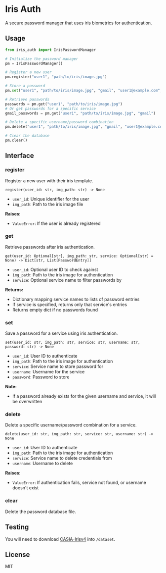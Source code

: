 # Iris Auth

A secure password manager that uses iris biometrics for authentication.

## Usage

```python
from iris_auth import IrisPasswordManager

# Initialize the password manager
pm = IrisPasswordManager()

# Register a new user
pm.register("user1", "path/to/iris/image.jpg")

# Store a password
pm.set("user1", "path/to/iris/image.jpg", "gmail", "user1@example.com", "secret123")

# Retrieve passwords
passwords = pm.get("user1", "path/to/iris/image.jpg")
# Or get passwords for a specific service
gmail_passwords = pm.get("user1", "path/to/iris/image.jpg", "gmail")

# Delete a specific username/password combination
pm.delete("user1", "path/to/iris/image.jpg", "gmail", "user1@example.com")

# Clear the database
pm.clear()
```

## Interface

### register

Register a new user with their iris template.

`register(user_id: str, img_path: str) -> None`

- `user_id`: Unique identifier for the user
- `img_path`: Path to the iris image file

**Raises:**
- `ValueError`: If the user is already registered

### get

Retrieve passwords after iris authentication.

`get(user_id: Optional[str], img_path: str, service: Optional[str] = None) -> Dict[str, List[PasswordEntry]]`

- `user_id`: Optional user ID to check against
- `img_path`: Path to the iris image for authentication
- `service`: Optional service name to filter passwords by

**Returns:**
- Dictionary mapping service names to lists of password entries
- If service is specified, returns only that service's entries
- Returns empty dict if no passwords found

### set

Save a password for a service using iris authentication.

`set(user_id: str, img_path: str, service: str, username: str, password: str) -> None`

- `user_id`: User ID to authenticate
- `img_path`: Path to the iris image for authentication
- `service`: Service name to store password for
- `username`: Username for the service
- `password`: Password to store

**Note:**
- If a password already exists for the given username and service, it will be overwritten

### delete

Delete a specific username/password combination for a service.

`delete(user_id: str, img_path: str, service: str, username: str) -> None`

- `user_id`: User ID to authenticate
- `img_path`: Path to the iris image for authentication
- `service`: Service name to delete credentials from
- `username`: Username to delete

**Raises:**
- `ValueError`: If authentication fails, service not found, or username doesn't exist

### clear

Delete the password database file.

## Testing 
You will need to download [CASIA-Irisv4](https://hycasia.github.io/dataset/casia-irisv4/) into `/dataset`.

## License

MIT
